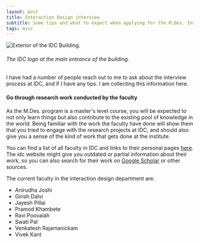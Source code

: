```yaml
---
layout: post
title: Interaction Design interview
subtitle: Some tips and what to expect when applying for the M.Des. Interaction Design program at IDC School of Design, IIT Bombay.
tags: misc
---
```


![Exterior of the IDC Building.](https://gyanl.com/assets/idc-exterior.jpg)

###### The IDC logo at the main entrance of the building.

I have had a number of people reach out to me to ask about the interview process at IDC, and if I have any tips. I am collecting this information here.

#### Go through research work conducted by the faculty

As the M.Des. program is a master's level course, you will be expected to not only learn things but also contribute to the existing pool of knowledge in the world. Being familiar with the work the faculty have done will show them that you tried to engage with the research projects at IDC, and should also give you a sense of the kind of work that gets done at the institute.

You can find a list of all faculty in IDC and links to their personal pages [here](http://www.idc.iitb.ac.in/people/faculty). The idc website might give you outdated or partial information about their work, so you can also search for their work on [Google Scholar](https://scholar.google.com/) or other sources.

The current faculty in the interaction design department are:

-   Anirudha Joshi
-   Girish Dalvi
-   Jayesh Pillai
-   Pramod Khambete
-   Ravi Poovaiah
-   Swati Pal
-   Venkatesh Rajamanickam
-   Vivek Kant
